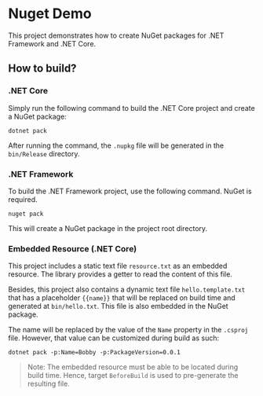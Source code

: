 # Nuget Demo

This project demonstrates how to create NuGet packages for .NET Framework and .NET Core.

## How to build?

### .NET Core

Simply run the following command to build the .NET Core project and create a NuGet package:

```
dotnet pack
```

After running the command, the `.nupkg` file will be generated in the `bin/Release` directory.

### .NET Framework

To build the .NET Framework project, use the following command. NuGet is required.

```
nuget pack
```

This will create a NuGet package in the project root directory.

### Embedded Resource (.NET Core)

This project includes a static text file `resource.txt` as an embedded resource.
The library provides a getter to read the content of this file.

Besides, this project also contains a dynamic text file `hello.template.txt` that has a placeholder `{{name}}` that will be replaced on build time and generated at `bin/hello.txt`.
This file is also embedded in the NuGet package.

The name will be replaced by the value of the `Name` property in the `.csproj` file. However, that value can be customized during build as such:

```
dotnet pack -p:Name=Bobby -p:PackageVersion=0.0.1
```

> Note: The embedded resource must be able to be located during build time. Hence, target `BeforeBuild` is used to pre-generate the resulting file.

